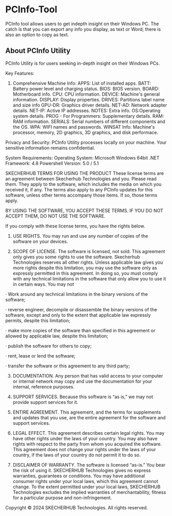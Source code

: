 # PCInfo-Tool
PCInfo tool allows users to get indepth insight on their Windows PC. The catch is that you can export any info you display, as text or Word; there is also an option to copy as text.

About PCInfo Utility
-------------------------------------------------

PCInfo Utility is for users seeking in-depth insight on their Windows PCs.

Key Features:
1. Comprehensive Machine Info:
APPS: List of installed apps.
BATT: Battery power level and charging status.
BIOS: BIOS version.
BOARD: Motherboard info.
CPU: CPU information.
DEVICE: Machine's general information. 
DISPLAY: Display properties.
DRIVES: Partitions label name and size info
GPU-DR: Graphics driver details.
NET-AD: Network adapter details.
NET-IP: Active IP addresses.
NOTES: Extra info.
OS:Operating system details.
PROG - For Programmers: Supplementary details.
RAM: RAM information.
SERIALS: Serial numbers of different components and the OS.
WPA: WIFI names and passwords.
WINSAT Info: Machine's processor, memory, 2D graphics, 3D graphics, and disk performace.

Privacy and Security:
PCInfo Utility processes locally on your machine. Your sensitive information remains confidential.

System Requirements:
Operating System: Microsoft Windows 64bit
.NET Framework: 4.8
Powershell Version: 5.0 / 5.1

SKECHERHUB TERMS FOR USING THE PRODUCT
These license terms are an agreement between Skecherhub Technologies and you. Please read them. They apply to the software, which includes the media on which you received it, if any. The terms also apply to any PCInfo updates for this software, unless other terms accompany those items. If so, those terms apply.

BY USING THE SOFTWARE, YOU ACCEPT THESE TERMS. IF YOU DO NOT ACCEPT THEM, DO NOT USE THE SOFTWARE.

If you comply with these license terms, you have the rights below.

1. USE RIGHTS. You may run and use any number of copies of the software on your devices.

2. SCOPE OF LICENSE. The software is licensed, not sold. This agreement only gives you some rights to use the software. Skecherhub Technologies reserves all other rights. Unless applicable law gives you more rights despite this limitation, you may use the software only as expressly permitted in this agreement. In doing so, you must comply with any technical limitations in the software that only allow you to use it in certain ways. You may not

· Work around any technical limitations in the binary versions of the software;

· reverse engineer, decompile or disassemble the binary versions of the software, except and only to the extent that applicable law expressly permits, despite this limitation;

· make more copies of the software than specified in this agreement or allowed by applicable law, despite this limitation;

· publish the software for others to copy;

· rent, lease or lend the software;

· transfer the software or this agreement to any third party;

3. DOCUMENTATION. Any person that has valid access to your computer or internal network may copy and use the documentation for your internal, reference purposes.

4. SUPPORT SERVICES. Because this software is “as is,” we may not provide support services for it.

5. ENTIRE AGREEMENT. This agreement, and the terms for supplements and updates that you use, are the entire agreement for the software and support services.

6. LEGAL EFFECT. This agreement describes certain legal rights. You may have other rights under the laws of your country. You may also have rights with respect to the party from whom you acquired the software. This agreement does not change your rights under the laws of your country, if the laws of your country do not permit it to do so.

7. DISCLAIMER OF WARRANTY. The software is licensed “as-is.” You bear the risk of using it. SKECHERHUB Technologies gives no express warranties, guarantees or conditions. You may have additional consumer rights under your local laws, which this agreement cannot change. To the extent permitted under your local laws, SKECHERHUB Technologies excludes the implied warranties of merchantability, fitness for a particular purpose and non-infringement.

Copyright © 2024 SKECHERHUB Technologies. All rights reserved.
